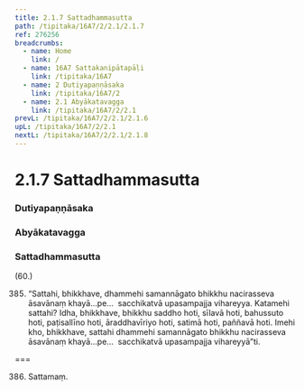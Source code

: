 ```yaml
---
title: 2.1.7 Sattadhammasutta
path: /tipitaka/16A7/2/2.1/2.1.7
ref: 276256
breadcrumbs:
  - name: Home
    link: /
  - name: 16A7 Sattakanipātapāḷi
    link: /tipitaka/16A7
  - name: 2 Dutiyapaṇṇāsaka
    link: /tipitaka/16A7/2
  - name: 2.1 Abyākatavagga
    link: /tipitaka/16A7/2/2.1
prevL: /tipitaka/16A7/2/2.1/2.1.6
upL: /tipitaka/16A7/2/2.1
nextL: /tipitaka/16A7/2/2.1/2.1.8
---
```


# 2.1.7 Sattadhammasutta

### Dutiyapaṇṇāsaka

### Abyākatavagga

### Sattadhammasutta

(60.)

385. “Sattahi, bhikkhave, dhammehi samannāgato bhikkhu nacirasseva āsavānaṃ khayā…pe…  sacchikatvā upasampajja vihareyya. Katamehi sattahi? Idha, bhikkhave, bhikkhu saddho hoti, sīlavā hoti, bahussuto hoti, paṭisallīno hoti, āraddhavīriyo hoti, satimā hoti, paññavā hoti. Imehi kho, bhikkhave, sattahi dhammehi samannāgato bhikkhu nacirasseva āsavānaṃ khayā…pe…  sacchikatvā upasampajja vihareyyā”ti.

===

386. Sattamaṃ.





